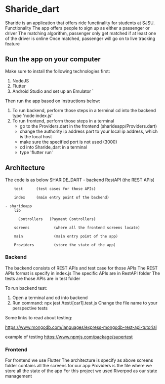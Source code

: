 # Sharide_dart

Sharide is an application that offers ride functinality for students at SJSU.
Functionality
The app offers people to sign up as either a passenger or driver
The matching algorithm, passenger only get matched if at least one of the driver is online
Once matched, passenger will go on to live tracking feature

## Run the app on your computer
Make sure to install the following technologies first:
1. NodeJS
2. Flutter
3. Android Studio and set up an Emulator
`

Then run the app based on instructions below:
1. To run backend, perform those steps in a terminal
    cd into the backend
    type 'node index.js'
2. To run frontend, perform those steps in a terminal
    - go to the Providers.dart in the frontend (sharideapp/Providers.dart)
    - change the authority ip address part to your local ip address, which is the local host
    - make sure the specified port is not used (3000)
    - cd into Sharide_dart in a terminal
    - type 'flutter run'

## Architecture
The code is as below
SHARIDE_DART
    - backend
        RestAPI   (the REST APIs)
        
        test      (test cases for those APIs)
        
        index     (main entry point of the backend)
      
    - sharideapp
        lib
          
          Controllers   (Payment Controllers)
        
        screens           (where all the frontend screens locate)
        
        main              (main entry point of the app)
        
        Providers         (store the state of the app)
                    
### Backend
The backend consists of REST APIs and test case for those APIs
The REST APIs format is specify in index.js
The specific APIs are in RestAPI folder
The tests are those APIs are in test folder

To run backend test:
1. Open a terminal and cd into backend
2. Run command: npx jest /test/[car1].test.js
Change the file name to your perspective tests

Some links to read about testing:

https://www.mongodb.com/languages/express-mongodb-rest-api-tutorial

example of testing
https://www.npmjs.com/package/supertest

### Frontend
For frontend we use Flutter
The architecture is specify as above
screens folder contains all the screens for our app
Providers is the file where we store all the state of the app
For this project we used Riverpod as our state management



